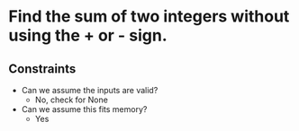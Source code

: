 # Find the sum of two integers without using the + or - sign.

## Constraints

* Can we assume the inputs are valid?
   * No, check for None
* Can we assume this fits memory?
   * Yes

